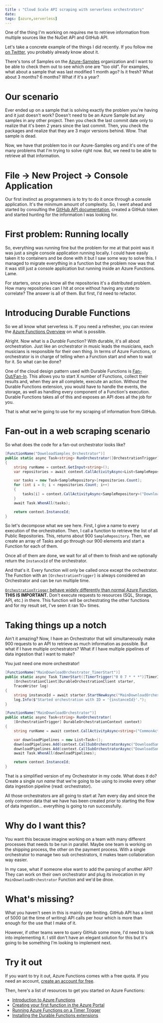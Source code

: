 ```yaml
---
title : "Cloud Scale API scraping with serverless orchestrators"
date: 
tags: [azure,serverless]
---
```


One of the thing I'm working on requires me to retrieve information from multiple sources like the NuGet API and GitHub API.

Let's take a concrete example of the things I did recently. If you follow me [on Twitter](https://twitter.com/MaximRouiller), you probably already know about it.

There's tons of Samples on the [Azure-Samples](https://github.com/Azure-Samples/) organization and I want to be able to check them out to see which one are "too old". For examples, what about a sample that was last modified 1 month ago? Is it fresh? What about 3 months? 6 months? What if it's a year?

# Our scenario

Ever ended up on a sample that is solving exactly the problem you're having and it just doesn't work? Doesn't need to be an Azure Sample but any samples in any other project. Then you check the last commit date only to realize that it's been 2 years since the last commit. Then, you check the packages and realize that they are 3 major versions behind. Wow. That sample is dead.

Now, we have that problem too in our Azure-Samples org and it's one of the many problems that I'm trying to solve right now. But, we need to be able to retrieve all that information.

# File -> New Project -> Console Application

Our first instinct as programmers is to try to do it once through a console application. It's the minimum amount of complexity. So, I went ahead and started by consulting the [GitHub API documentation](https://developer.github.com/v3/), created a GitHub token and started hunting for the information I was looking for.

# First problem: Running locally

So, everything was running fine but the problem for me at that point was it was just a single console application running locally. I could have easily taken it to containers and be done with it but I saw some way to solve this. I managed to migrate everything in a function but the problem now was that it was still just a console application but running inside an Azure Functions. Lame.

For starters, once you know all the repositories it's a distributed problem. How many repositories can I hit at once without having any state to correlate? The answer is all of them. But first, I'd need to refactor.

# Introducing Durable Functions

So we all know what serverless is. If you need a refresher, you can review the [Azure Functions Overview](https://docs.microsoft.com/azure/azure-functions/functions-overview?WT.mc_id=maximerouiller-blog-marouill) on what is possible.

Alright. Now what is a *Durable* Function? With durable, it's all about orchestration. Just like an orchestrator in music leads the musicians, each musicians is responsible for their own thing. In terms of Azure Functions, or orchestrator is in charge of telling when a Function start and when to wait for it. So what can be done?

One of the cloud design pattern used with Durable Functions is [Fan-Out/Fan-In](https://docs.microsoft.com/azure/azure-functions/durable-functions-cloud-backup?WT.mc_id=maximerouiller-blog-marouill). This allows you to start X number of Functions, collect their results and, when they are all complete, execute an action. Without the Durable Functions extension, you would have to handle the events, the storage, as well as handling every component of a Function's execution. Durable Functions takes all of this and exposes an API does all the job for you.

That is what we're going to use for my scraping of information from GitHub.

# Fan-out in a web scraping scenario

So what does the code for a fan-out orchestrator looks like?

```csharp
[FunctionName("DownloadSamples_Orchestrator")]
public static async Task<string> RunOrchestrator([OrchestrationTrigger] DurableOrchestrationContext context, TraceWriter log)
{
    string runName = context.GetInput<string>();
    var repositories = await context.CallActivityAsync<List<SampleRepository>>("DownloadSamples_GetAllPublicRepositories", null);

    var tasks = new Task<SampleRepository>[repositories.Count];
    for (int i = 0; i < repositories.Count; i++)
    {
        tasks[i] = context.CallActivityAsync<SampleRepository>("DownloadSamples_UpdateRepositoryData", (runName, repositories[i]));
    }
    await Task.WhenAll(tasks);

    return context.InstanceId;
}
```

So let's decompose what we see here. First, I give a name to every execution of the orchestration. Then, I call a function to retrieve the list of all Public Repositories. This, returns about 900 `SampleRepository`. Then, we create an array of Tasks and go through our 900 elements and start a Function for each of them.

Once all of them are done, we wait for all of them to finish and we optionally return the `InstanceId` of the orchestrator.

And that's it. Every function will only be called once except the orchestrator. The Function with an `[OrchestrationTrigger]` is always considered an Orchestrator and can be run multiple time. 

[`OrchestrationTrigger` behave widely differently than normal Azure Function.](https://docs.microsoft.com/azure/azure-functions/durable-functions-bindings?WT.mc_id=maximerouiller-blog-marouill#trigger-behavior) **THIS IS IMPORTANT.** Don't execute requests to resources (SQL, Storage, API, etc.) in there. This function will be orchestrating the other functions and for my result set, I've seen it ran 10+ times.

# Taking things up a notch

Ain't it amazing? Now, I have an Orchestrator that will simultaneously make 900 requests to an API to retrieve as much information as possible. But what if I have multiple orchestrators? What if I have multiple pipelines of data ingestion that I want to make?

You just need one more orchestrator!

```csharp
[FunctionName("MainDownloadOrchestrator_TimerStart")]
public static async Task TimerStart([TimerTrigger("0 0 7 * * *")]TimerInfo myTimer,
    [OrchestrationClient]DurableOrchestrationClient starter,
    TraceWriter log)
{
    string instanceId = await starter.StartNewAsync("MainDownloadOrchestrator", null);
    log.Info($"Started orchestration with ID = '{instanceId}'.");
}

[FunctionName("MainDownloadOrchestrator")]
public static async Task<string> RunOrchestrator(
    [OrchestrationTrigger] DurableOrchestrationContext context)
{
    string runName = await context.CallActivityAsync<string>("CommonActivityFunctions_CreateRun", null);

    var downloadPipelines = new List<Task>();
    downloadPipelines.Add(context.CallSubOrchestratorAsync("DownloadSamples_Orchestrator", runName));
    downloadPipelines.Add(context.CallSubOrchestratorAsync("DownloadSomethingElse_Orchestration", runName));
    await Task.WhenAll(downloadPipelines);

    return context.InstanceId;
}
```

That is a simplified version of my Orchestrator in my code. What does it do? Create a single *run name* that we're going to be using to invoke every other data ingestion pipeline (read: orchestrator).

All those orchestrators are all going to start at 7am every day and since the only common data that we have has been created prior to starting the flow of data ingestion... everything is going to run successfully.

# Why do I want this?

You want this because imagine working on a team with many different processes that needs to be run in parallel. Maybe one team is working on the shipping process, the other on the payment process. With a single orchestrator to manage two sub orchestrators, it makes team collaboration way easier.

In my case, what if someone else want to add the parsing of another API? They can work on their own orchestrator and plug its invocation in my `MainDownloadOrchestrator` Function and we'd be dnoe.

# What's missing?

What you haven't seen in this is mainly rate limiting. GitHub API has a limit of 5000 (at the time of writing) API calls per hour which is more than enough for the use that I make of it.

However, if other teams were to query GitHub some more, I'd need to look into implementing it. I still don't have an elegant solution for this but it's going to be something I'm looking to implement next.

# Try it out

If you want to try it out, Azure Functions comes with a free quota. If you need an account, [create an account for free](https://azure.microsoft.com/free/?WT.mc_id=maximerouiller-blog-marouill).

Then, here's a list of resources to get you started on Azure Functions:

* [Introduction to Azure Functions](https://docs.microsoft.com/azure/azure-functions/functions-overview?WT.mc_id=maximerouiller-blog-marouill)
* [Creating your first function in the Azure Portal](https://docs.microsoft.com/azure/azure-functions/functions-create-first-azure-function?WT.mc_id=maximerouiller-blog-marouill)
* [Running Azure Functions on a Timer Trigger](https://docs.microsoft.com/azure/azure-functions/functions-create-scheduled-function?WT.mc_id=maximerouiller-blog-marouill)
* [Installing the Durable Functions extensions](https://docs.microsoft.com/en-us/azure/azure-functions/durable-functions-install?WT.mc_id=maximerouiller-blog-marouill)